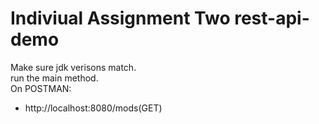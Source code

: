 # Indiviual Assignment Two rest-api-demo

Make sure jdk verisons match. <br>
run the main method. <br>
On POSTMAN: <br>
+ http://localhost:8080/mods(GET)

